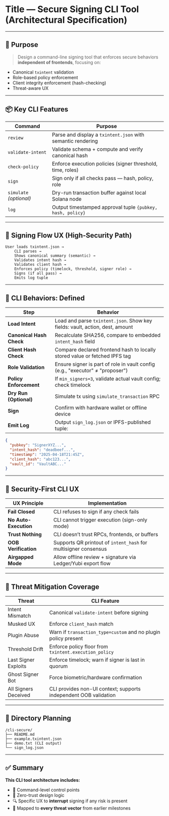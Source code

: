 # Title — Secure Signing CLI Tool (Architectural Specification)

---

## 🧠 Purpose

> Design a command-line signing tool that enforces secure behaviors **independent of frontends**, focusing on:

- Canonical `txintent` validation
- Role-based policy enforcement
- Client integrity enforcement (hash-checking)
- Threat-aware UX

---

## 📦 Key CLI Features

| Command                 | Purpose                                                     |
| ----------------------- | ----------------------------------------------------------- |
| `review`                | Parse and display a `txintent.json` with semantic rendering |
| `validate-intent`       | Validate schema + compute and verify canonical hash         |
| `check-policy`          | Enforce execution policies (signer threshold, time, roles)  |
| `sign`                  | Sign only if all checks pass — hash, policy, role           |
| `simulate` _(optional)_ | Dry-run transaction buffer against local Solana node        |
| `log`                   | Output timestamped approval tuple `{pubkey, hash, policy}`  |

---

## 🧭 Signing Flow UX (High-Security Path)

```
User loads txintent.json →
    CLI parses →
    Shows canonical summary (semantic) →
    Validates intent hash →
    Validates client hash →
    Enforces policy (timelock, threshold, signer role) →
    Signs (if all pass) →
    Emits log tuple
```

---

## 🧪 CLI Behaviors: Defined

| Step                     | Behavior                                                                      |
| ------------------------ | ----------------------------------------------------------------------------- |
| **Load Intent**          | Load and parse `txintent.json`. Show key fields: vault, action, dest, amount  |
| **Canonical Hash Check** | Recalculate SHA256, compare to embedded `intent_hash` field                   |
| **Client Hash Check**    | Compare declared frontend hash to locally stored value or fetched IPFS tag    |
| **Role Validation**      | Ensure signer is part of role in vault config (e.g., "executor" ≠ "proposer") |
| **Policy Enforcement**   | If `min_signers=3`, validate actual vault config; check timelock              |
| **Dry Run (Optional)**   | Simulate tx using `simulate_transaction` RPC                                  |
| **Sign**                 | Confirm with hardware wallet or offline device                                |
| **Emit Log**             | Output `sign_log.json` or IPFS-published tuple:                               |

```json
{
  "pubkey": "SignerXYZ...",
  "intent_hash": "deadbeef...",
  "timestamp": "2025-04-18T21:45Z",
  "client_hash": "abc123...",
  "vault_id": "VaultABC..."
}
```

---

## 🔐 Security-First CLI UX

| UX Principle          | Implementation                                                  |
| --------------------- | --------------------------------------------------------------- |
| **Fail Closed**       | CLI refuses to sign if any check fails                          |
| **No Auto-Execution** | CLI cannot trigger execution (sign-only mode)                   |
| **Trust Nothing**     | CLI doesn’t trust RPCs, frontends, or buffers                   |
| **OOB Verification**  | Supports QR printout of `intent_hash` for multisigner consensus |
| **Airgapped Mode**    | Allow offline review + signature via Ledger/Yubi export flow    |

---

## 📎 Threat Mitigation Coverage

| Threat               | CLI Feature                                                      |
| -------------------- | ---------------------------------------------------------------- |
| Intent Mismatch      | Canonical `validate-intent` before signing                       |
| Musked UX            | Enforce `client_hash` match                                      |
| Plugin Abuse         | Warn if `transaction_type=custom` and no plugin policy present   |
| Threshold Drift      | Enforce policy floor from `txintent.execution_policy`            |
| Last Signer Exploits | Enforce timelock; warn if signer is last in quorum               |
| Ghost Signer Bot     | Force biometric/hardware confirmation                            |
| All Signers Deceived | CLI provides non-UI context; supports independent OOB validation |

---

## 📁 Directory Planning

```
/cli-secure/
├── README.md
├── example.txintent.json
├── demo.txt (CLI output)
└── sign_log.json
```

---

## ✅ Summary

**This CLI tool architecture includes:**

- 🚦 Command-level control points
- 🔐 Zero-trust design logic
- 🔍 Specific UX to **interrupt** signing if any risk is present
- 📎 Mapped to **every threat vector** from earlier milestones
